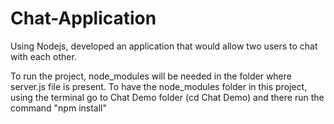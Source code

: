 # Chat-Application
Using Nodejs, developed an application that would allow two users to chat with each other.

To run the project, node_modules will be needed in the folder where server.js file is present. 
To have the node_modules folder in this project, using the terminal go to Chat Demo folder (cd Chat Demo) and there run the command "npm install" 
